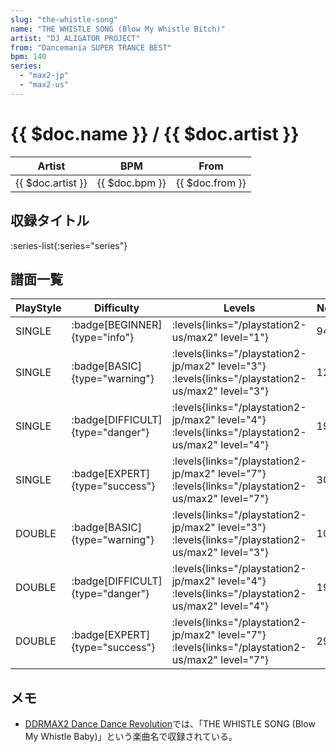 ```yaml
---
slug: "the-whistle-song"
name: "THE WHISTLE SONG (Blow My Whistle Bitch)"
artist: "DJ ALIGATOR PROJECT"
from: "Dancemania SUPER TRANCE BEST"
bpm: 140
series:
  - "max2-jp"
  - "max2-us"
---
```


# {{ $doc.name }} / {{ $doc.artist }}

|Artist|BPM|From|
|------|---|----|
|{{ $doc.artist }}|{{ $doc.bpm }}|{{ $doc.from }}|

## 収録タイトル

:series-list{:series="series"}

## 譜面一覧

|PlayStyle|Difficulty|Levels|Notes|Movie|
|---------|----------|------|-----|-----|
|SINGLE| :badge[BEGINNER]{type="info"}| :levels{links="/playstation2-us/max2" level="1"}|94/0||
|SINGLE| :badge[BASIC]{type="warning"}| :levels{links="/playstation2-jp/max2" level="3"} :levels{links="/playstation2-us/max2" level="3"}|122/2||
|SINGLE| :badge[DIFFICULT]{type="danger"}| :levels{links="/playstation2-jp/max2" level="4"} :levels{links="/playstation2-us/max2" level="4"}|199/3||
|SINGLE| :badge[EXPERT]{type="success"}| :levels{links="/playstation2-jp/max2" level="7"} :levels{links="/playstation2-us/max2" level="7"}|308/1||
|DOUBLE| :badge[BASIC]{type="warning"}| :levels{links="/playstation2-jp/max2" level="3"} :levels{links="/playstation2-us/max2" level="3"}|109/2||
|DOUBLE| :badge[DIFFICULT]{type="danger"}| :levels{links="/playstation2-jp/max2" level="4"} :levels{links="/playstation2-us/max2" level="4"}|192/3||
|DOUBLE| :badge[EXPERT]{type="success"}| :levels{links="/playstation2-jp/max2" level="7"} :levels{links="/playstation2-us/max2" level="7"}|297/1||

## メモ

- [DDRMAX2 Dance Dance Revolution](/series/max2-us)では、「THE WHISTLE SONG (Blow My Whistle Baby)」という楽曲名で収録されている。
